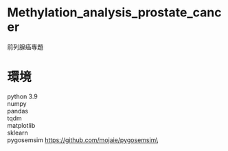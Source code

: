 # Methylation_analysis_prostate_cancer
前列腺癌專題

# 環境
python 3.9\
numpy\
pandas\
tqdm\
matplotlib\
sklearn\
pygosemsim https://github.com/mojaie/pygosemsim\
